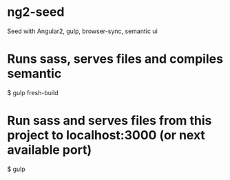 # ng2-seed
Seed with Angular2, gulp, browser-sync, semantic ui

# Runs sass, serves files and compiles semantic
$ gulp fresh-build

# Run sass and serves files from this project to localhost:3000 (or next available port)
$ gulp
